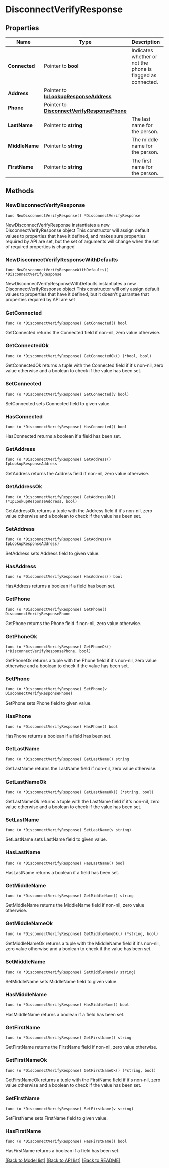 # DisconnectVerifyResponse

## Properties

Name | Type | Description | Notes
------------ | ------------- | ------------- | -------------
**Connected** | Pointer to **bool** | Indicates whether or not the phone is flagged as connected. | [optional] 
**Address** | Pointer to [**IpLookupResponseAddress**](IpLookupResponseAddress.md) |  | [optional] 
**Phone** | Pointer to [**DisconnectVerifyResponsePhone**](DisconnectVerifyResponsePhone.md) |  | [optional] 
**LastName** | Pointer to **string** | The last name for the person. | [optional] 
**MiddleName** | Pointer to **string** | The middle name for the person. | [optional] 
**FirstName** | Pointer to **string** | The first name for the person. | [optional] 

## Methods

### NewDisconnectVerifyResponse

`func NewDisconnectVerifyResponse() *DisconnectVerifyResponse`

NewDisconnectVerifyResponse instantiates a new DisconnectVerifyResponse object
This constructor will assign default values to properties that have it defined,
and makes sure properties required by API are set, but the set of arguments
will change when the set of required properties is changed

### NewDisconnectVerifyResponseWithDefaults

`func NewDisconnectVerifyResponseWithDefaults() *DisconnectVerifyResponse`

NewDisconnectVerifyResponseWithDefaults instantiates a new DisconnectVerifyResponse object
This constructor will only assign default values to properties that have it defined,
but it doesn't guarantee that properties required by API are set

### GetConnected

`func (o *DisconnectVerifyResponse) GetConnected() bool`

GetConnected returns the Connected field if non-nil, zero value otherwise.

### GetConnectedOk

`func (o *DisconnectVerifyResponse) GetConnectedOk() (*bool, bool)`

GetConnectedOk returns a tuple with the Connected field if it's non-nil, zero value otherwise
and a boolean to check if the value has been set.

### SetConnected

`func (o *DisconnectVerifyResponse) SetConnected(v bool)`

SetConnected sets Connected field to given value.

### HasConnected

`func (o *DisconnectVerifyResponse) HasConnected() bool`

HasConnected returns a boolean if a field has been set.

### GetAddress

`func (o *DisconnectVerifyResponse) GetAddress() IpLookupResponseAddress`

GetAddress returns the Address field if non-nil, zero value otherwise.

### GetAddressOk

`func (o *DisconnectVerifyResponse) GetAddressOk() (*IpLookupResponseAddress, bool)`

GetAddressOk returns a tuple with the Address field if it's non-nil, zero value otherwise
and a boolean to check if the value has been set.

### SetAddress

`func (o *DisconnectVerifyResponse) SetAddress(v IpLookupResponseAddress)`

SetAddress sets Address field to given value.

### HasAddress

`func (o *DisconnectVerifyResponse) HasAddress() bool`

HasAddress returns a boolean if a field has been set.

### GetPhone

`func (o *DisconnectVerifyResponse) GetPhone() DisconnectVerifyResponsePhone`

GetPhone returns the Phone field if non-nil, zero value otherwise.

### GetPhoneOk

`func (o *DisconnectVerifyResponse) GetPhoneOk() (*DisconnectVerifyResponsePhone, bool)`

GetPhoneOk returns a tuple with the Phone field if it's non-nil, zero value otherwise
and a boolean to check if the value has been set.

### SetPhone

`func (o *DisconnectVerifyResponse) SetPhone(v DisconnectVerifyResponsePhone)`

SetPhone sets Phone field to given value.

### HasPhone

`func (o *DisconnectVerifyResponse) HasPhone() bool`

HasPhone returns a boolean if a field has been set.

### GetLastName

`func (o *DisconnectVerifyResponse) GetLastName() string`

GetLastName returns the LastName field if non-nil, zero value otherwise.

### GetLastNameOk

`func (o *DisconnectVerifyResponse) GetLastNameOk() (*string, bool)`

GetLastNameOk returns a tuple with the LastName field if it's non-nil, zero value otherwise
and a boolean to check if the value has been set.

### SetLastName

`func (o *DisconnectVerifyResponse) SetLastName(v string)`

SetLastName sets LastName field to given value.

### HasLastName

`func (o *DisconnectVerifyResponse) HasLastName() bool`

HasLastName returns a boolean if a field has been set.

### GetMiddleName

`func (o *DisconnectVerifyResponse) GetMiddleName() string`

GetMiddleName returns the MiddleName field if non-nil, zero value otherwise.

### GetMiddleNameOk

`func (o *DisconnectVerifyResponse) GetMiddleNameOk() (*string, bool)`

GetMiddleNameOk returns a tuple with the MiddleName field if it's non-nil, zero value otherwise
and a boolean to check if the value has been set.

### SetMiddleName

`func (o *DisconnectVerifyResponse) SetMiddleName(v string)`

SetMiddleName sets MiddleName field to given value.

### HasMiddleName

`func (o *DisconnectVerifyResponse) HasMiddleName() bool`

HasMiddleName returns a boolean if a field has been set.

### GetFirstName

`func (o *DisconnectVerifyResponse) GetFirstName() string`

GetFirstName returns the FirstName field if non-nil, zero value otherwise.

### GetFirstNameOk

`func (o *DisconnectVerifyResponse) GetFirstNameOk() (*string, bool)`

GetFirstNameOk returns a tuple with the FirstName field if it's non-nil, zero value otherwise
and a boolean to check if the value has been set.

### SetFirstName

`func (o *DisconnectVerifyResponse) SetFirstName(v string)`

SetFirstName sets FirstName field to given value.

### HasFirstName

`func (o *DisconnectVerifyResponse) HasFirstName() bool`

HasFirstName returns a boolean if a field has been set.


[[Back to Model list]](../README.md#documentation-for-models) [[Back to API list]](../README.md#documentation-for-api-endpoints) [[Back to README]](../README.md)


